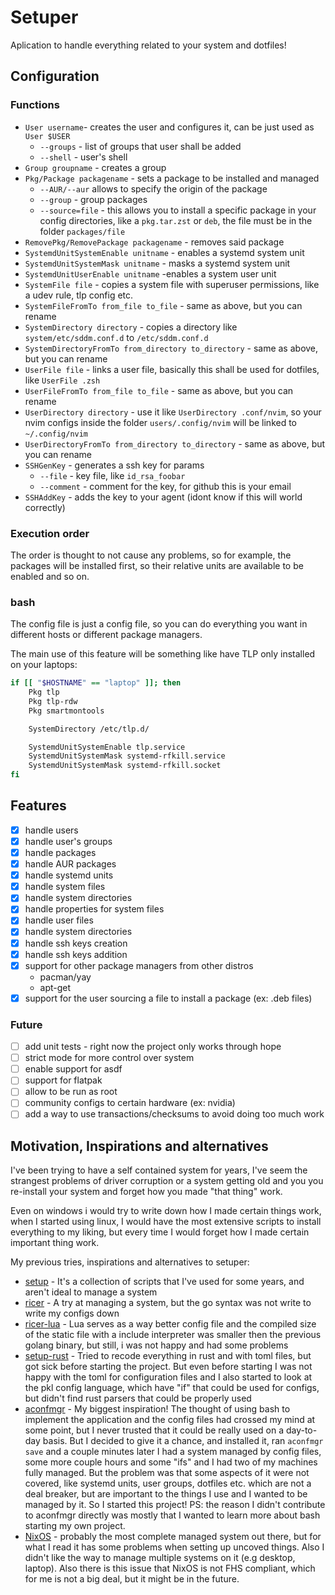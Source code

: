 # Setuper

Aplication to handle everything related to your system and dotfiles!

## Configuration

### Functions

- `User username`- creates the user and configures it, can be just used as `User $USER`
    - `--groups` - list of groups that user shall be added
    - `--shell` - user's shell
- `Group groupname` - creates a group
- `Pkg/Package packagename` - sets a package to be installed and managed
    - `--AUR/--aur` allows to specify the origin of the package
    - `--group` - group packages
    - `--source=file` - this allows you to install a specific package in your config directories, like a `pkg.tar.zst` or `deb`, the file must be in the folder `packages/file`
- `RemovePkg/RemovePackage packagename` - removes said package
- `SystemdUnitSystemEnable unitname` - enables a systemd system unit
- `SystemdUnitSystemMask unitname` - masks a systemd system unit
- `SystemdUnitUserEnable unitname` -enables a system user unit
- `SystemFile file` - copies a system file with superuser permissions, like a udev rule, tlp config etc.
- `SystemFileFromTo from_file to_file` - same as above, but you can rename
- `SystemDirectory directory` - copies a directory like `system/etc/sddm.conf.d` to `/etc/sddm.conf.d`
- `SystemDirectoryFromTo from_directory to_directory` - same as above, but you can rename
- `UserFile file` - links a user file, basically this shall be used for dotfiles, like `UserFile .zsh`
- `UserFileFromTo from_file to_file` - same as above, but you can rename
- `UserDirectory directory` - use it like `UserDirectory .conf/nvim`, so your nvim configs inside the folder `users/.config/nvim` will be linked to `~/.config/nvim`
- `UserDirectoryFromTo from_directory to_directory` - same as above, but you can rename
- `SSHGenKey` - generates a ssh key for params
    - `--file` - key file, like `id_rsa_foobar`
    - `--comment` - comment for the key, for github this is your email
- `SSHAddKey` - adds the key to your agent (idont know if this will world correctly)

### Execution order

The order is thought to not cause any problems, so for example, the packages will be installed first, so their relative units are available to be enabled and so on.

<!-- TODO: put order here -->

### bash

The config file is just a config file, so you can do everything you want in different hosts or different package managers.

The main use of this feature will be something like have TLP only installed on your laptops:

```bash
if [[ "$HOSTNAME" == "laptop" ]]; then
    Pkg tlp
    Pkg tlp-rdw
    Pkg smartmontools

    SystemDirectory /etc/tlp.d/

    SystemdUnitSystemEnable tlp.service
    SystemdUnitSystemMask systemd-rfkill.service
    SystemdUnitSystemMask systemd-rfkill.socket
fi
```

## Features

- [X] handle users
- [X] handle user's groups
- [X] handle packages
- [X] handle AUR packages
- [X] handle systemd units
- [X] handle system files
- [X] handle system directories
- [X] handle properties for system files
- [X] handle user files
- [X] handle system directories
- [X] handle ssh keys creation
- [X] handle ssh keys addition
- [X] support for other package managers from other distros
    - pacman/yay
    - apt-get
- [X] support for the user sourcing a file to install a package (ex: .deb files)

### Future

- [ ] add unit tests - right now the project only works through hope
- [ ] strict mode for more control over system
- [ ] enable support for asdf
- [ ] support for flatpak
- [ ] allow to be run as root
- [ ] community configs to certain hardware (ex: nvidia)
- [ ] add a way to use transactions/checksums to avoid doing too much work

## Motivation, Inspirations and alternatives

I've been trying to have a self contained system for years, I've seem the strangest problems of driver corruption or a system getting old and you you re-install your system and forget how you made "that thing" work.

Even on windows i would try to write down how I made certain things work, when I started using linux, I would have the most extensive scripts to install everything to my liking, but every time I would forget how I made certain important thing work.

My previous tries, inspirations and alternatives to setuper:

- [setup](https://github.com/ogabriel/setup) - It's a collection of scripts that I've used for some years, and aren't ideal to manage a system
- [ricer](https://github.com/ogabriel/ricer) - A try at managing a system, but the go syntax was not write to write my configs down
- [ricer-lua](https://github.com/ogabriel/ricer-lua) - Lua serves as a way better config file and the compiled size of the static file with a include interpreter was smaller then the previous golang binary, but still, i was not happy and had some problems
- [setup-rust](https://github.com/ogabriel/setup-rust) - Tried to recode everything in rust and with toml files, but got sick before starting the project. But even before starting I was not happy with the toml for configuration files and I also started to look at the pkl config language, which have "if" that could be used for configs, but didn't find rust parsers that could be properly used
- [aconfmgr](https://github.com/CyberShadow/aconfmgr) - My biggest inspiration! The thought of using bash to implement the application and the config files had crossed my mind at some point, but I never trusted that it could be really used on a day-to-day basis. But I decided to give it a chance, and installed it, ran `aconfmgr save` and a couple minutes later I had a system managed by config files, some more couple hours and some "ifs" and I had two of my machines fully managed. But the problem was that some aspects of it were not covered, like systemd units, user groups, dotfiles etc. which are not a deal breaker, but are important to the things I use and I wanted to be managed by it. So I started this project! PS: the reason I didn't contribute to aconfmgr directly was mostly that I wanted to learn more about bash starting my own project.
- [NixOS](https://nixos.org/) - probably the most complete managed system out there, but for what I read it has some problems when setting up uncoved things. Also I didn't like the way to manage multiple systems on it (e.g desktop, laptop). Also there is this issue that NixOS is not FHS compliant, which for me is not a big deal, but it might be in the future.
